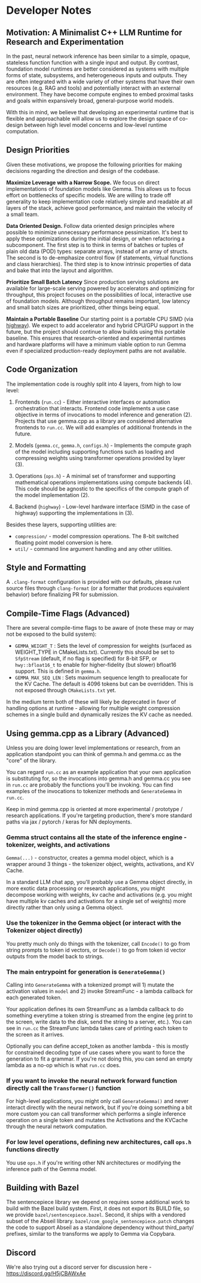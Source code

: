 # Developer Notes

## Motivation: A Minimalist C++ LLM Runtime for Research and Experimentation

In the past, neural network inference has been similar to a simple, opaque,
stateless function function with a single input and output. By contrast,
foundation model runtimes are better considered as systems with multiple forms
of state, subsystems, and heterogeneous inputs and outputs. They are often
integrated with a wide variety of other systems that have their own resources
(e.g. RAG and tools) and potentially interact with an external environment. They
have become compute engines to embed proximal tasks and goals within expansively
broad, general-purpose world models.

With this in mind, we believe that developing an experimental runtime that is
flexible and approachable will allow us to explore the design space of co-design
between high level model concerns and low-level runtime computation.

## Design Priorities

Given these motivations, we propose the following priorities for
making decisions regarding the direction and design of the codebase.

**Maximize Leverage with a Narrow Scope.** We focus on direct implementations of
foundation models like Gemma. This allows us to focus effort on bottlenecks of
specific models. We are willing to trade off generality to keep implementation
code relatively simple and readable at all layers of the stack, achieve good
performance, and maintain the velocity of a small team.

**Data Oriented Design.** Follow data oriented design principles where possible
to minimize unnecessary performance pessimization. It's best to apply these
optimizations during the initial design, or when refactoring a subcomponent. The
first step is to think in terms of batches or tuples of plain old data (POD)
types: separate arrays, instead of an array of structs. The second is to
de-emphasize control flow (if statements, virtual functions and class
hierarchies). The third step is to know intrinsic properties of data and bake
that into the layout and algorithm.

**Prioritize Small Batch Latency** Since production serving solutions are
available for large-scale serving powered by accelerators and optimizing for
throughput, this project focuses on the possibilities of local, interactive use
of foundation models. Although throughput remains important, low latency and
small batch sizes are prioritized, other things being equal.

**Maintain a Portable Baseline** Our starting point is a portable CPU SIMD (via
[highway](https://github.com/google/highway)). We expect to add accelerator and
hybrid CPU/GPU support in the future, but the project should continue to allow
builds using this portable baseline. This ensures that research-oriented and
experimental runtimes and hardware platforms will have a minimum viable option
to run Gemma even if specialized production-ready deployment paths are not
available.

## Code Organization

The implementation code is roughly split into 4 layers, from high to low level:

1.  Frontends (`run.cc`) - Either interactive interfaces or automation
    orchestration that interacts. Frontend code implements a use case objective
    in terms of invocations to model inference and generation (2). Projects that
    use gemma.cpp as a library are considered alternative frontends to `run.cc`.
    We will add examples of additional frontends in the future.

2.  Models (`gemma.cc`, `gemma.h`, `configs.h`) - Implements the compute graph
    of the model including supporting functions such as loading and compressing
    weights using transformer operations provided by layer (3).

3.  Operations (`ops.h`) - A minimal set of transformer and supporting
    mathematical operations implementations using compute backends (4). This
    code should be agnostic to the specifics of the compute graph of the model
    implementation (2).

4.  Backend (`highway`) - Low-level hardware interface (SIMD in the case of
    highway) supporting the implementations in (3).

Besides these layers, supporting utilities are:

- `compression/` - model compression operations. The 8-bit switched floating
  point model conversion is here.
- `util/` - command line argument handling and any other utilities.

## Style and Formatting

A `.clang-format` configuration is provided with our defaults, please run source
files through `clang-format` (or a formatter that produces equivalent behavior)
before finalizing PR for submission.

## Compile-Time Flags (Advanced)

There are several compile-time flags to be aware of (note these may or may not
be exposed to the build system):

- `GEMMA_WEIGHT_T` : Sets the level of compression for weights (surfaced as
  WEIGHT_TYPE in CMakeLists.txt). Currently this should be set to `SfpStream`
  (default, if no flag is specified) for 8-bit SFP, or `hwy::bfloat16_t` to
  enable for higher-fidelity (but slower) bfloat16 support. This is defined in
  `gemma.h`.
- `GEMMA_MAX_SEQ_LEN` : Sets maximum sequence length to preallocate for the KV
  Cache. The default is 4096 tokens but can be overridden. This is not exposed
  through `CMakeLists.txt` yet.

In the medium term both of these will likely be deprecated in favor of handling
options at runtime - allowing for multiple weight compression schemes in a single
build and dynamically resizes the KV cache as needed.

## Using gemma.cpp as a Library (Advanced)

Unless you are doing lower level implementations or research, from an
application standpoint you can think of gemma.h and gemma.cc as the "core" of
the library.

You can regard `run.cc` as an example application that your own application is
substituting for, so the invocations into gemma.h and gemma.cc you see in
`run.cc` are probably the functions you'll be invoking. You can find examples
of the invocations to tokenizer methods and `GenerateGemma` in `run.cc`.

Keep in mind gemma.cpp is oriented at more experimental / prototype / research
applications. If you're targeting production, there's more standard paths via
jax / pytorch / keras for NN deployments.

### Gemma struct contains all the state of the inference engine - tokenizer, weights, and activations

`Gemma(...)` - constructor, creates a gemma model object, which is a wrapper
around 3 things - the tokenizer object, weights, activations, and KV Cache.

In a standard LLM chat app, you'll probably use a Gemma object directly, in
more exotic data processing or research applications, you might decompose
working with weights, kv cache and activations (e.g. you might have multiple kv
caches and activations for a single set of weights) more directly rather than
only using a Gemma object.

### Use the tokenizer in the Gemma object (or interact with the Tokenizer object directly)

You pretty much only do things with the tokenizer, call `Encode()` to go from
string prompts to token id vectors, or `Decode()` to go from token id vector
outputs from the model back to strings.

### The main entrypoint for generation is `GenerateGemma()`

Calling into `GenerateGemma` with a tokenized prompt will 1) mutate the
activation values in `model` and 2) invoke StreamFunc - a lambda callback for
each generated token.

Your application defines its own StreamFunc as a lambda callback to do
something everytime a token string is streamed from the engine (eg print to the
screen, write data to the disk, send the string to a server, etc.). You can see
in `run.cc` the StreamFunc lambda takes care of printing each token to the
screen as it arrives.

Optionally you can define accept_token as another lambda - this is mostly for
constrained decoding type of use cases where you want to force the generation
to fit a grammar. If you're not doing this, you can send an empty lambda as a
no-op which is what `run.cc` does.

### If you want to invoke the neural network forward function directly call the `Transformer()` function

For high-level applications, you might only call `GenerateGemma()` and never
interact directly with the neural network, but if you're doing something a bit
more custom you can call transformer which performs a single inference
operation on a single token and mutates the Activations and the KVCache through
the neural network computation.

### For low level operations, defining new architectures, call `ops.h` functions directly

You use `ops.h` if you're writing other NN architectures or modifying the
inference path of the Gemma model.

## Building with Bazel

The sentencepiece library we depend on requires some additional work to build
with the Bazel build system. First, it does not export its BUILD file, so we
provide `bazel/sentencepiece.bazel`. Second, it ships with a vendored subset of
the Abseil library. `bazel/com_google_sentencepiece.patch` changes the code to
support Abseil as a standalone dependency without third_party/ prefixes, similar
to the transforms we apply to Gemma via Copybara.

## Discord

We're also trying out a discord server for discussion here -
https://discord.gg/H5jCBAWxAe
